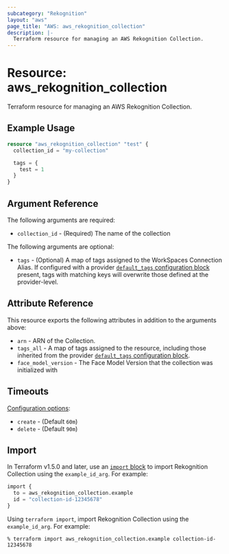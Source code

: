```yaml
---
subcategory: "Rekognition"
layout: "aws"
page_title: "AWS: aws_rekognition_collection"
description: |-
  Terraform resource for managing an AWS Rekognition Collection.
---
```


# Resource: aws_rekognition_collection

Terraform resource for managing an AWS Rekognition Collection.

## Example Usage

```terraform
resource "aws_rekognition_collection" "test" {
  collection_id = "my-collection"

  tags = {
    test = 1
  }
}
```

## Argument Reference

The following arguments are required:

* `collection_id` - (Required) The name of the collection

The following arguments are optional:

* `tags` - (Optional) A map of tags assigned to the WorkSpaces Connection Alias. If configured with a provider [`default_tags` configuration block](https://registry.terraform.io/providers/hashicorp/aws/latest/docs#default_tags-configuration-block) present, tags with matching keys will overwrite those defined at the provider-level.

## Attribute Reference

This resource exports the following attributes in addition to the arguments above:

* `arn` - ARN of the Collection.
* `tags_all` - A map of tags assigned to the resource, including those inherited from the provider [`default_tags` configuration block](https://registry.terraform.io/providers/hashicorp/aws/latest/docs#default_tags-configuration-block).
* `face_model_version` - The Face Model Version that the collection was initialized with

## Timeouts

[Configuration options](https://developer.hashicorp.com/terraform/language/resources/syntax#operation-timeouts):

* `create` - (Default `60m`)
* `delete` - (Default `90m`)

## Import

In Terraform v1.5.0 and later, use an [`import` block](https://developer.hashicorp.com/terraform/language/import) to import Rekognition Collection using the `example_id_arg`. For example:

```terraform
import {
  to = aws_rekognition_collection.example
  id = "collection-id-12345678"
}
```

Using `terraform import`, import Rekognition Collection using the `example_id_arg`. For example:

```console
% terraform import aws_rekognition_collection.example collection-id-12345678
```